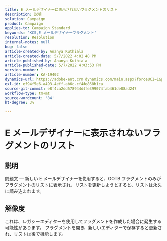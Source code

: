 ```yaml
---
title: E メールデザイナーに表示されないフラグメントのリスト
description: 説明
solution: Campaign
product: Campaign
applies-to: Campaign Standard
keywords: 'KCS,E メールデザイナーフラグメント'
resolution: Resolution
internal-notes: null
bug: false
article-created-by: Ananya Kuthiala
article-created-date: 5/7/2022 4:02:48 PM
article-published-by: Ananya Kuthiala
article-published-date: 5/7/2022 4:03:53 PM
version-number: 1
article-number: KA-19402
dynamics-url: https://adobe-ent.crm.dynamics.com/main.aspx?forceUCI=1&pagetype=entityrecord&etn=knowledgearticle&id=36b31c1e-1fce-ec11-a7b5-0022480a8e40
exl-id: ef94f5e6-a493-4eff-ab6c-cf4de868b1ca
source-git-commit: e8f4ca2dd578944d4fe399074fab461de88ad247
workflow-type: tm+mt
source-wordcount: '84'
ht-degree: 3%

---
```


# E メールデザイナーに表示されないフラグメントのリスト

## 説明

問題文 — 新しい E メールデザイナーを使用すると、OOTB フラグメントのみがフラグメントのリストに表示され、リストを更新しようとすると、リストは永久に読み込まれます。

## 解像度


これは、レガシーエディターを使用してフラグメントを作成した場合に発生する可能性があります。 フラグメントを開き、新しいエディターで保存すると更新され、リストは後で機能します。
